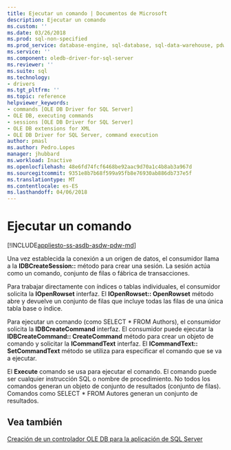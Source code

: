 ```yaml
---
title: Ejecutar un comando | Documentos de Microsoft
description: Ejecutar un comando
ms.custom: ''
ms.date: 03/26/2018
ms.prod: sql-non-specified
ms.prod_service: database-engine, sql-database, sql-data-warehouse, pdw
ms.service: ''
ms.component: oledb-driver-for-sql-server
ms.reviewer: ''
ms.suite: sql
ms.technology:
- drivers
ms.tgt_pltfrm: ''
ms.topic: reference
helpviewer_keywords:
- commands [OLE DB Driver for SQL Server]
- OLE DB, executing commands
- sessions [OLE DB Driver for SQL Server]
- OLE DB extensions for XML
- OLE DB Driver for SQL Server, command execution
author: pmasl
ms.author: Pedro.Lopes
manager: jhubbard
ms.workload: Inactive
ms.openlocfilehash: 48e6fd74fcf6468be92aac9d70a1c4b8ab3a967d
ms.sourcegitcommit: 9351e8b7b68f599a95fb8e76930ab886db737e5f
ms.translationtype: MT
ms.contentlocale: es-ES
ms.lasthandoff: 04/06/2018
---
```

# <a name="executing-a-command"></a>Ejecutar un comando
[!INCLUDE[appliesto-ss-asdb-asdw-pdw-md](../../../includes/appliesto-ss-asdb-asdw-pdw-md.md)]

  Una vez establecida la conexión a un origen de datos, el consumidor llama a la **IDBCreateSession::** método para crear una sesión. La sesión actúa como un comando, conjunto de filas o fábrica de transacciones.  
  
 Para trabajar directamente con índices o tablas individuales, el consumidor solicita la **IOpenRowset** interfaz. El **IOpenRowset:: OpenRowset** método abre y devuelve un conjunto de filas que incluye todas las filas de una única tabla base o índice.  
  
 Para ejecutar un comando (como SELECT \* FROM Authors), el consumidor solicita la **IDBCreateCommand** interfaz. El consumidor puede ejecutar la **IDBCreateCommand:: CreateCommand** método para crear un objeto de comando y solicitar la **ICommandText** interfaz. El **ICommandText:: SetCommandText** método se utiliza para especificar el comando que se va a ejecutar.  
  
 El **Execute** comando se usa para ejecutar el comando. El comando puede ser cualquier instrucción SQL o nombre de procedimiento. No todos los comandos generan un objeto de conjunto de resultados (conjunto de filas). Comandos como SELECT * FROM Autores generan un conjunto de resultados.  
  
## <a name="see-also"></a>Vea también  
 [Creación de un controlador OLE DB para la aplicación de SQL Server](../../oledb/ole-db-driver/creating-a-oledb-driver-for-sql-server-application.md)  
  
  

